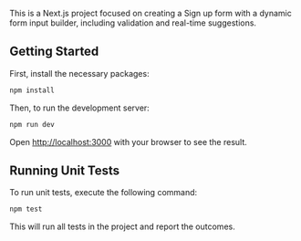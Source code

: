 This is a Next.js project focused on creating a Sign up form with a dynamic form input builder, including validation and real-time suggestions.

## Getting Started

First, install the necessary packages:

```bash
npm install
```

Then, to run the development server:

```bash
npm run dev
```

Open [http://localhost:3000](http://localhost:3000) with your browser to see the result.

## Running Unit Tests

To run unit tests, execute the following command:

```bash
npm test
```

This will run all tests in the project and report the outcomes.
